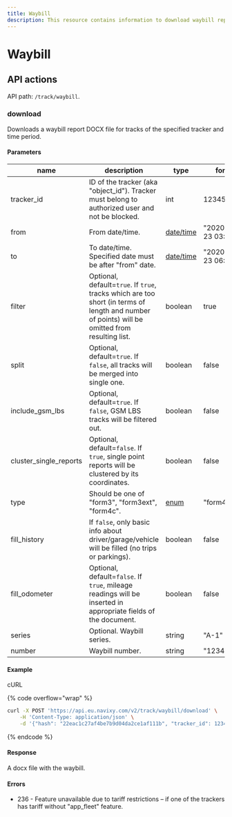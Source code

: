 ```yaml
---
title: Waybill
description: This resource contains information to download waybill report for tracks.
---
```


# Waybill

## API actions

API path: `/track/waybill`.

### download

Downloads a waybill report DOCX file for tracks of the specified tracker and time period.

#### Parameters

| name                     | description                                                                                                                                    | type                                       | format                |
| ------------------------ | ---------------------------------------------------------------------------------------------------------------------------------------------- | ------------------------------------------ | --------------------- |
| tracker\_id              | ID of the tracker (aka "object\_id"). Tracker must belong to authorized user and not be blocked.                                               | int                                        | 123456                |
| from                     | From date/time.                                                                                                                                | [date/time](../../../../#datetime-formats) | "2020-09-23 03:24:00" |
| to                       | To date/time. Specified date must be after "from" date.                                                                                        | [date/time](../../../../#datetime-formats) | "2020-09-23 06:24:00" |
| filter                   | Optional, default=`true`. If `true`, tracks which are too short (in terms of length and number of points) will be omitted from resulting list. | boolean                                    | true                  |
| split                    | Optional, default=`true`. If `false`, all tracks will be merged into single one.                                                               | boolean                                    | false                 |
| include\_gsm\_lbs        | Optional, default=`true`. If `false`, GSM LBS tracks will be filtered out.                                                                     | boolean                                    | false                 |
| cluster\_single\_reports | Optional, default=`false`. If `true`, single point reports will be clustered by its coordinates.                                               | boolean                                    | false                 |
| type                     | Should be one of "form3", "form3ext", "form4c".                                                                                                | [enum](../../../../#data-types)            | "form4c"              |
| fill\_history            | If `false`, only basic info about driver/garage/vehicle will be filled (no trips or parkings).                                                 | boolean                                    | false                 |
| fill\_odometer           | Optional, default=`false`. If `true`, mileage readings will be inserted in appropriate fields of the document.                                 | boolean                                    | false                 |
| series                   | Optional. Waybill series.                                                                                                                      | string                                     | "A-1"                 |
| number                   | Waybill number.                                                                                                                                | string                                     | "123456789"           |

#### Example

cURL

{% code overflow="wrap" %}
```sh
curl -X POST 'https://api.eu.navixy.com/v2/track/waybill/download' \
    -H 'Content-Type: application/json' \
    -d '{"hash": "22eac1c27af4be7b9d04da2ce1af111b", "tracker_id": 123456, "from": "2020-09-23 03:24:00", "to": "2020-09-23 06:24:00", "type": "form4c", "fill_history": false, "number": "1234567"}'
```
{% endcode %}

#### Response

A docx file with the waybill.

#### Errors

* 236 - Feature unavailable due to tariff restrictions – if one of the trackers has tariff without "app\_fleet" feature.
